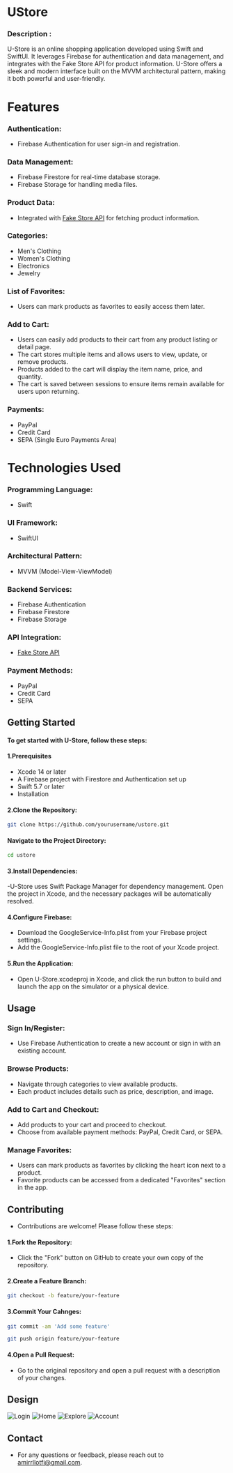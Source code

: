 # UStore

### Description : 
U-Store is an online shopping application developed using Swift and SwiftUI. It leverages Firebase for authentication and data management, and integrates with the Fake Store API for product information. U-Store offers a sleek and modern interface built on the MVVM architectural pattern, making it both powerful and user-friendly.

# Features


### Authentication:
- Firebase Authentication for user sign-in and registration.
  
### Data Management:
- Firebase Firestore for real-time database storage.
- Firebase Storage for handling media files.

  
### Product Data:
- Integrated with [Fake Store API](https://fakestoreapi.com/) for fetching product information.

### Categories:
- Men's Clothing
- Women's Clothing
- Electronics
- Jewelry
  
### List of Favorites:
- Users can mark products as favorites to easily access them later.

 ### Add to Cart:
- Users can easily add products to their cart from any product listing or detail page.
- The cart stores multiple items and allows users to view, update, or remove products.
- Products added to the cart will display the item name, price, and quantity.
- The cart is saved between sessions to ensure items remain available for users upon returning.

### Payments:
- PayPal
- Credit Card
- SEPA (Single Euro Payments Area)
  
# Technologies Used
### Programming Language: 
- Swift
### UI Framework: 
- SwiftUI
### Architectural Pattern: 
- MVVM (Model-View-ViewModel)
### Backend Services:
- Firebase Authentication
- Firebase Firestore
- Firebase Storage
### API Integration:
- [Fake Store API](https://fakestoreapi.com/)
  
### Payment Methods: 
- PayPal
- Credit Card
- SEPA
  
## Getting Started
#### To get started with U-Store, follow these steps:

#### 1.Prerequisites
- Xcode 14 or later
- A Firebase project with Firestore and Authentication set up
- Swift 5.7 or later
- Installation
  
#### 2.Clone the Repository:

```bash
git clone https://github.com/yourusername/ustore.git
```
#### Navigate to the Project Directory:
```bash
cd ustore
```


#### 3.Install Dependencies:

-U-Store uses Swift Package Manager for dependency management. Open the project in Xcode, and the necessary packages will be automatically resolved.

#### 4.Configure Firebase:

- Download the GoogleService-Info.plist from your Firebase project settings.
- Add the GoogleService-Info.plist file to the root of your Xcode project.
#### 5.Run the Application:

- Open U-Store.xcodeproj in Xcode, and click the run button to build and launch the app on the simulator or a physical device.

## Usage
### Sign In/Register:
- Use Firebase Authentication to create a new account or sign in with an existing account.
### Browse Products:
- Navigate through categories to view available products.
- Each product includes details such as price, description, and image.
### Add to Cart and Checkout:

- Add products to your cart and proceed to checkout.
- Choose from available payment methods: PayPal, Credit Card, or SEPA.
### Manage Favorites:

- Users can mark products as favorites by clicking the heart icon next to a product.
- Favorite products can be accessed from a dedicated "Favorites" section in the app.
  
## Contributing
- Contributions are welcome! Please follow these steps:

#### 1.Fork the Repository:
- Click the "Fork" button on GitHub to create your own copy of the repository.
  
#### 2.Create a Feature Branch:

```bash
git checkout -b feature/your-feature

```

#### 3.Commit Your Cahnges:
```bash
git commit -am 'Add some feature'

```
```bash
git push origin feature/your-feature
```

#### 4.Open a Pull Request:

- Go to the original repository and open a pull request with a description of your changes.

  
 ## Design
![Login](https://github.com/user-attachments/assets/54da62c1-aa0f-4762-8c3b-b6f37d31a064)
![Home](https://github.com/user-attachments/assets/354bde78-0096-4b39-9039-b004549d9005)
![Explore](https://github.com/user-attachments/assets/b8d316bb-9af6-425f-bcaf-65d3166a63be)
 ![Account](https://github.com/user-attachments/assets/b405fe0b-6e6c-4aab-8b80-2c5bccf06a30)


## Contact
- For any questions or feedback, please reach out to amirrllotfi@gmail.com.



